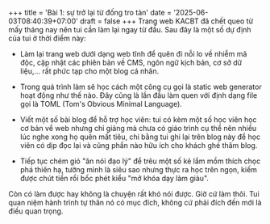 +++
title = 'Bài 1: sự trở lại từ đống tro tàn'
date = '2025-06-03T08:40:39+07:00'
draft = false
+++
Trang web KACBT đã chết queo từ mấy tháng nay nên tui cần làm lại ngay từ đầu. Sau đây là một số dự định của tui ở thời điểm này:

- Làm lại trang web dưới dạng web tĩnh để quên đi nỗi lo về nhiễm mã độc, cập nhật các phiên bản về CMS, ngôn ngữ kịch bản, cơ sở dữ liệu,... rất phức tạp cho một blog cá nhân.

- Trong quá trình làm sẽ học cách một công cụ gọi là static web generator hoạt động như thế nào. Đây cũng là lần đầu làm quen với định dạng file gọi là TOML (Tom's Obvious Minimal Language).

- Viết một số bài blog để hỗ trợ học viên: tui có kèm một số học viên học cơ bản về web nhưng chỉ giảng mà chưa có giáo trình cụ thể nên nhiều lúc nghe xong họ quên mất tiêu, chi bằng tui ghi lại trên blog này để học viên có dịp đọc lại và cũng phần nào hữu ích cho khách ghé thăm blog.

- Tiếp tục chém gió "ăn nói đạo lý" để trêu một số kẻ lắm mồm thích chọc phá thiên hạ, tưởng mình là siêu sao nhưng thực ra học trên ngọn, kiếm được chút tiền rồi bốc phét kiểu "mở khóa dạy làm giàu".

Còn có làm được hay không là chuyện rất khó nói được. Giờ cứ làm thôi. Tui quan niệm hành trình tự thân nó có mục đích, không cứ phải đích đến mới là điều quan trọng.